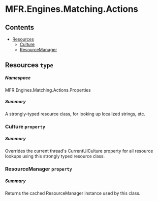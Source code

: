 <a name='assembly'></a>
# MFR.Engines.Matching.Actions

## Contents

- [Resources](#T-MFR.Engines.Matching.Actions-Properties-Resources 'MFR.Engines.Matching.Actions.Properties.Resources')
  - [Culture](#P-MFR.Engines.Matching.Actions-Properties-Resources-Culture 'MFR.Engines.Matching.Actions.Properties.Resources.Culture')
  - [ResourceManager](#P-MFR.Engines.Matching.Actions-Properties-Resources-ResourceManager 'MFR.Engines.Matching.Actions.Properties.Resources.ResourceManager')

<a name='T-MFR.Engines.Matching.Actions-Properties-Resources'></a>
## Resources `type`

##### Namespace

MFR.Engines.Matching.Actions.Properties

##### Summary

A strongly-typed resource class, for looking up localized strings, etc.

<a name='P-MFR.Engines.Matching.Actions-Properties-Resources-Culture'></a>
### Culture `property`

##### Summary

Overrides the current thread's CurrentUICulture property for all
  resource lookups using this strongly typed resource class.

<a name='P-MFR.Engines.Matching.Actions-Properties-Resources-ResourceManager'></a>
### ResourceManager `property`

##### Summary

Returns the cached ResourceManager instance used by this class.

